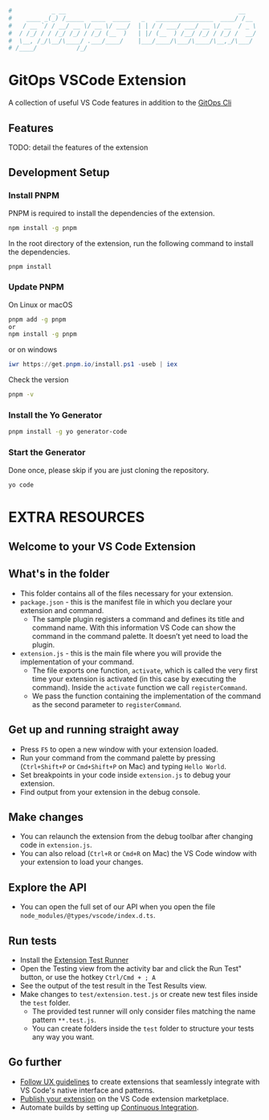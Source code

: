 ```bash
#           _ __                                                __                  __                  _           
#    ____ _(_) /_____  ____  _____   _   ________________  ____/ /__     ___  _  __/ /____  ____  _____(_)___  ____ 
#   / __ `/ / __/ __ \/ __ \/ ___/  | | / / ___/ ___/ __ \/ __  / _ \   / _ \| |/_/ __/ _ \/ __ \/ ___/ / __ \/ __ \
#  / /_/ / / /_/ /_/ / /_/ (__  )   | |/ (__  ) /__/ /_/ / /_/ /  __/  /  __/>  </ /_/  __/ / / (__  ) / /_/ / / / /
#  \__, /_/\__/\____/ .___/____/    |___/____/\___/\____/\__,_/\___/   \___/_/|_|\__/\___/_/ /_/____/_/\____/_/ /_/ 
# /____/           /_/
```

# GitOps VSCode Extension

A collection of useful VS Code features in addition to the [GitOps Cli](https://github.com/mxcd/gitops-cli)

## Features

TODO: detail the features of the extension

## Development Setup

### Install PNPM

PNPM is required to install the dependencies of the extension.

```bash
npm install -g pnpm
```

In the root directory of the extension, run the following command to install the dependencies.

```bash
pnpm install
```

### Update PNPM

On Linux or macOS

```bash
pnpm add -g pnpm
or 
npm install -g pnpm
```

or on windows

```powershell
iwr https://get.pnpm.io/install.ps1 -useb | iex
```

Check the version

```bash
pnpm -v
```

### Install the Yo Generator

```bash
pnpm install -g yo generator-code
```

### Start the Generator

Done once, please skip if you are just cloning the repository.

```bash
yo code
```

# EXTRA RESOURCES

## Welcome to your VS Code Extension

## What's in the folder

* This folder contains all of the files necessary for your extension.
* `package.json` - this is the manifest file in which you declare your extension and command.
  * The sample plugin registers a command and defines its title and command name. With this information VS Code can show the command in the command palette. It doesn’t yet need to load the plugin.
* `extension.js` - this is the main file where you will provide the implementation of your command.
  * The file exports one function, `activate`, which is called the very first time your extension is activated (in this case by executing the command). Inside the `activate` function we call `registerCommand`.
  * We pass the function containing the implementation of the command as the second parameter to `registerCommand`.

## Get up and running straight away

* Press `F5` to open a new window with your extension loaded.
* Run your command from the command palette by pressing (`Ctrl+Shift+P` or `Cmd+Shift+P` on Mac) and typing `Hello World`.
* Set breakpoints in your code inside `extension.js` to debug your extension.
* Find output from your extension in the debug console.

## Make changes

* You can relaunch the extension from the debug toolbar after changing code in `extension.js`.
* You can also reload (`Ctrl+R` or `Cmd+R` on Mac) the VS Code window with your extension to load your changes.

## Explore the API

* You can open the full set of our API when you open the file `node_modules/@types/vscode/index.d.ts`.

## Run tests

* Install the [Extension Test Runner](https://marketplace.visualstudio.com/items?itemName=ms-vscode.extension-test-runner)
* Open the Testing view from the activity bar and click the Run Test" button, or use the hotkey `Ctrl/Cmd + ; A`
* See the output of the test result in the Test Results view.
* Make changes to `test/extension.test.js` or create new test files inside the `test` folder.
  * The provided test runner will only consider files matching the name pattern `**.test.js`.
  * You can create folders inside the `test` folder to structure your tests any way you want.

## Go further

* [Follow UX guidelines](https://code.visualstudio.com/api/ux-guidelines/overview) to create extensions that seamlessly integrate with VS Code's native interface and patterns.
* [Publish your extension](https://code.visualstudio.com/api/working-with-extensions/publishing-extension) on the VS Code extension marketplace.
* Automate builds by setting up [Continuous Integration](https://code.visualstudio.com/api/working-with-extensions/continuous-integration).
